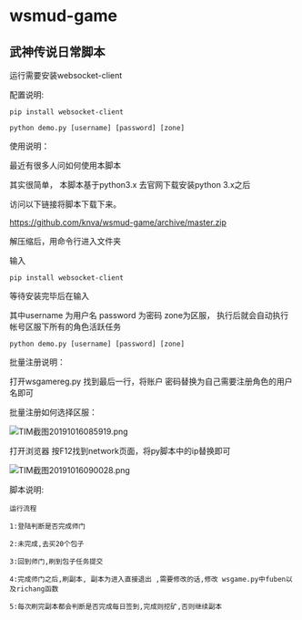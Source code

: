 # wsmud-game
武神传说日常脚本
---
运行需要安装websocket-client





配置说明:



```
pip install websocket-client

python demo.py [username] [password] [zone]

```


使用说明：

最近有很多人问如何使用本脚本

其实很简单，  本脚本基于python3.x  去官网下载安装python 3.x之后

访问以下链接将脚本下载下来。

https://github.com/knva/wsmud-game/archive/master.zip

解压缩后，用命令行进入文件夹

输入

```
pip install websocket-client
```

等待安装完毕后在输入

其中username 为用户名 password 为密码  zone为区服， 执行后就会自动执行帐号区服下所有的角色活跃任务


```
python demo.py [username] [password] [zone]
```

批量注册说明：

打开wsgamereg.py 找到最后一行，将账户 密码替换为自己需要注册角色的用户名即可  

批量注册如何选择区服：

![TIM截图20191016085919.png](https://i.loli.net/2019/10/16/WIfse6zSXYx8bhj.png)

打开浏览器 按F12找到network页面，将py脚本中的ip替换即可

![TIM截图20191016090028.png](https://i.loli.net/2019/10/16/FJ9RhcQmq3uw2fX.png)


脚本说明:

    运行流程

    1:登陆判断是否完成师门

    2:未完成,去买20个包子

    3:回到师门,刷到包子任务提交

    4:完成师门之后,刷副本, 副本为进入直接退出 ,需要修改的话,修改 wsgame.py中fuben以及richang函数

    5:每次刷完副本都会判断是否完成每日签到,完成则挖矿,否则继续副本
